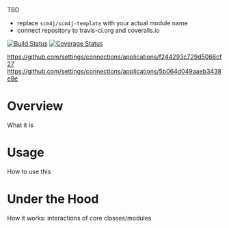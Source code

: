 TBD
- replace `scm4j/scm4j-template` with your actual module name
- connect repository to travis-ci.org and coveralls.io

[![Build Status](https://travis-ci.org/scm4j/scm4j-template.svg?branch=master)](https://travis-ci.org/scm4j/scm4j-template)
[![Coverage Status](https://coveralls.io/repos/scm4j/scm4j-template/badge.png)](https://coveralls.io/r/scm4j/scm4j-template)

https://github.com/settings/connections/applications/f244293c729d5066cf27
https://github.com/settings/connections/applications/5b064d049aaeb3438e8e


# Overview

What it is

# Usage

How to use this

# Under the Hood

How it works: interactions of core classes/modules
